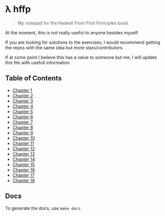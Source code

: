 # λ hffp
> My notepad for the Haskell From First Principles book

At the moment, this is not really useful to anyone besides myself.

If you are looking for solutions to the exercises, I would recommend getting the repos with the same idea but more stars/contributors.

If at some point I believe this has a value to someone but me, I will update this file with usefull information.

## Table of Contents

* [Chapter 1](chapters/chapter-1/README.md)
* [Chapter 2](chapters/chapter-2/README.md)
* [Chapter 3](chapters/chapter-3/README.md)
* [Chapter 4](chapters/chapter-4/README.md)
* [Chapter 5](chapters/chapter-5/README.md)
* [Chapter 6](chapters/chapter-6/README.md)
* [Chapter 7](chapters/chapter-7/README.md)
* [Chapter 8](chapters/chapter-8/README.md)
* [Chapter 9](chapters/chapter-9/README.md)
* [Chapter 10](chapters/chapter-10/README.md)
* [Chapter 11](chapters/chapter-11/README.md)
* [Chapter 12](chapters/chapter-12/README.md)
* [Chapter 13](chapters/chapter-13/README.md)
* [Chapter 14](chapters/chapter-14/README.md)
* [Chapter 15](chapters/chapter-15/README.md)
* [Chapter 16](chapters/chapter-16/README.md)
* [Chapter 17](chapters/chapter-17/README.md)
* [Chapter 18](chapters/chapter-18/README.md)

## Docs

To generate the docs, use `make docs`.
